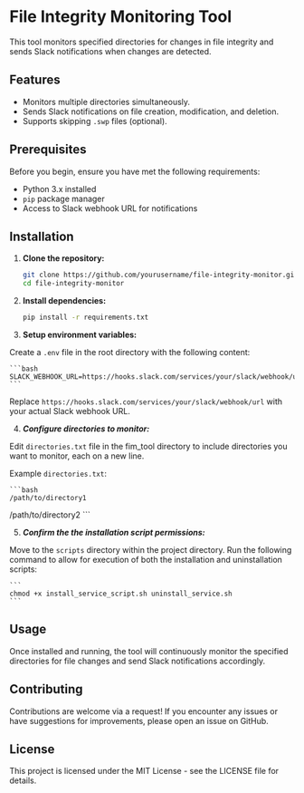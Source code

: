 # File Integrity Monitoring Tool

This tool monitors specified directories for changes in file integrity and sends Slack notifications when changes are detected.

## Features

- Monitors multiple directories simultaneously.
- Sends Slack notifications on file creation, modification, and deletion.
- Supports skipping `.swp` files (optional).

## Prerequisites

Before you begin, ensure you have met the following requirements:

- Python 3.x installed
- `pip` package manager
- Access to Slack webhook URL for notifications

## Installation

1. **Clone the repository:**

    ```bash
    git clone https://github.com/yourusername/file-integrity-monitor.git
    cd file-integrity-monitor
    ```

2. **Install dependencies:**

    ```bash
    pip install -r requirements.txt
    ```

3. **Setup environment variables:**

Create a `.env` file in the root directory with the following content:

    ```bash
    SLACK_WEBHOOK_URL=https://hooks.slack.com/services/your/slack/webhook/url
    ```

Replace `https://hooks.slack.com/services/your/slack/webhook/url` with your actual Slack webhook URL.

4. ***Configure directories to monitor:***

Edit `directories.txt` file in the fim_tool directory to include directories you want to monitor, each on a new line.

Example `directories.txt`:

    ```bash
    /path/to/directory1
   /path/to/directory2
    ```

5. ***Confirm the the installation script permissions:***

Move to the `scripts` directory within the project directory. Run the following command to allow for execution of both the installation and uninstallation scripts:

    ```
    chmod +x install_service_script.sh uninstall_service.sh
    ```

## Usage

Once installed and running, the tool will continuously monitor the specified directories for file changes and send Slack notifications accordingly.

## Contributing

Contributions are welcome via a request! If you encounter any issues or have suggestions for improvements, please open an issue on GitHub.

## License

This project is licensed under the MIT License - see the LICENSE file for details.